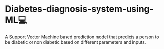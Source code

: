 # Diabetes-diagnosis-system-using-ML💻
A Support Vector Machine based prediction model that predicts a person to be diabetic or non diabetic based on different parameters and inputs.
